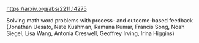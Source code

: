 https://arxiv.org/abs/2211.14275

Solving math word problems with process- and outcome-based feedback (Jonathan Uesato, Nate Kushman, Ramana Kumar, Francis Song, Noah Siegel, Lisa Wang, Antonia Creswell, Geoffrey Irving, Irina Higgins)